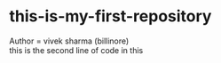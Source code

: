 # this-is-my-first-repository
Author  =  vivek sharma (billinore)
</br>
this is the second line of code in this
